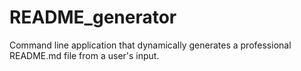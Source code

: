 # README_generator
Command line application that dynamically generates a professional README.md file from a user's input.
